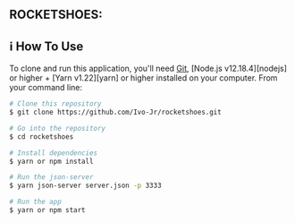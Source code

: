 ## ROCKETSHOES:


## :information_source: How To Use

To clone and run this application, you'll need [Git](https://git-scm.com), [Node.js v12.18.4][nodejs] or higher + [Yarn v1.22][yarn] or higher installed on your computer. From your command line:

```bash
# Clone this repository
$ git clone https://github.com/Ivo-Jr/rocketshoes.git

# Go into the repository
$ cd rocketshoes

# Install dependencies
$ yarn or npm install

# Run the json-server
$ yarn json-server server.json -p 3333

# Run the app
$ yarn or npm start
```